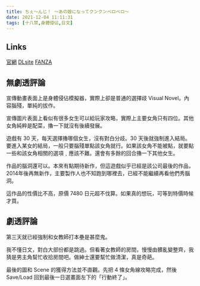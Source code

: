 ```yaml
---
title: ちぇ～んじ！ ～あの娘になってクンクンペロペロ～
date: 2021-12-04 11:11:31
tags: [十八禁,身體侵佔,日文]
---
```

## Links

[官網](http://www.maybesoft.jp/change/)
[DLsite](https://www.dlsite.com/pro/work/=/product_id/VJ010686.html)
[FANZA](https://dlsoft.dmm.co.jp/detail/hobc_0518/)

## 無劇透評論

宣傳動畫表面上是身體侵佔模擬器，實際上卻是普通的選擇歧 Visual Novel。內容腦殘，單純的拔作。

宣傳圖片表面上看似有很多女生可以給玩家攻略，實際上主要女角只有四位。其他女角純粹是配菜，擼一下就沒有後續發展。

遊戲有 30 天，每天選擇擼哪個女生，沒有對白分歧。30 天後就強制進入結局。要進入某女的結局，一般只要腦殘單點該女角就行。如果該女角不能被點，就要點一些和該女角相關的選項﹐應該不難。還會有多餘的回合擼一下其他女生。

作品的腦洞還可以。本來有點期待新作，但這遊戲似乎已經是該公司最後的作品，2014年後再無新作，主要製作人也不知跑到哪裡去，已經不能繼續再看他們秀腦洞。

這作品的性價比不高，原價 7480 日元超不伐算。如果真的想玩，可等到特價時候才買。

## 劇透評論

第三天就已經強制和女教師打本壘是甚麼鬼。

我不懂日文，對白大部份都是跳過。但看著女教師的房間，慢慢由髒亂變整齊，我猜是男主角幫忙收拾房間吧。做紳士還要幫忙做清潔，真是奇葩。

最後的圖和 Scene 的獲得方法並不直觀。先把 4 條女角線攻略完成，然後 Save/Load 回到最後一日選畫面左下的「行動終了」。
